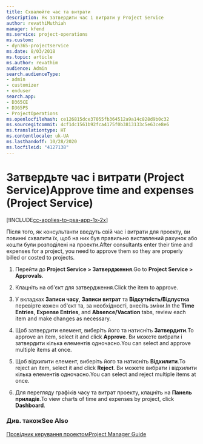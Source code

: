 ```yaml
---
title: Схвалюйте час та витрати
description: Як затвердити час і витрати у Project Service
author: revathiMuthiah
manager: kfend
ms.service: project-operations
ms.custom:
- dyn365-projectservice
ms.date: 8/03/2018
ms.topic: article
ms.author: revathim
audience: Admin
search.audienceType:
- admin
- customizer
- enduser
search.app:
- D365CE
- D365PS
- ProjectOperations
ms.openlocfilehash: ce126815dce37055fb364512a9a14c828d9b0c32
ms.sourcegitcommit: 4cf1dc1561b92fca4175f0b3813133c5e63ce8e6
ms.translationtype: HT
ms.contentlocale: uk-UA
ms.lasthandoff: 10/28/2020
ms.locfileid: "4127138"
---
```

# <a name="approve-time-and-expenses-project-service"></a><span data-ttu-id="671eb-103">Затвердьте час і витрати (Project Service)</span><span class="sxs-lookup"><span data-stu-id="671eb-103">Approve time and expenses (Project Service)</span></span>

[!INCLUDE[cc-applies-to-psa-app-1x-2x](../includes/cc-applies-to-psa-app-1x-2x.md)]

<span data-ttu-id="671eb-104">Після того, як консультанти введуть свій час і витрати для проекту, ви повинні схвалити їх, щоб на них був правильно виставлений рахунок або кошти були розподілені на проекти.</span><span class="sxs-lookup"><span data-stu-id="671eb-104">After consultants enter their time and expenses for a project, you need to approve them so they are properly billed or costed to projects.</span></span>  
  
1.  <span data-ttu-id="671eb-105">Перейти до **Project Service > Затвердження**.</span><span class="sxs-lookup"><span data-stu-id="671eb-105">Go to **Project Service > Approvals**.</span></span>  
  
2.  <span data-ttu-id="671eb-106">Клацніть на об'єкт для затвердження.</span><span class="sxs-lookup"><span data-stu-id="671eb-106">Click the item to approve.</span></span>  
  
3.  <span data-ttu-id="671eb-107">У вкладках **Записи часу**, **Записи витрат** та **Відсутність/Відпустка** перевірте кожен об'єкт та, за необхідності, внесіть зміни.</span><span class="sxs-lookup"><span data-stu-id="671eb-107">In the **Time Entries**, **Expense Entries**, and **Absence/Vacation** tabs, review each item and make changes as necessary.</span></span>  
  
4.  <span data-ttu-id="671eb-108">Щоб затвердити елемент, виберіть його та натисніть **Затвердити**.</span><span class="sxs-lookup"><span data-stu-id="671eb-108">To approve an item, select it and click **Approve**.</span></span> <span data-ttu-id="671eb-109">Ви можете вибрати і затвердити кілька елементів одночасно.</span><span class="sxs-lookup"><span data-stu-id="671eb-109">You can select and approve multiple items at once.</span></span>  
  
5.  <span data-ttu-id="671eb-110">Щоб відхилити елемент, виберіть його та натисніть **Відхилити**.</span><span class="sxs-lookup"><span data-stu-id="671eb-110">To reject an item, select it and click **Reject**.</span></span> <span data-ttu-id="671eb-111">Ви можете вибрати і відхилити кілька елементів одночасно.</span><span class="sxs-lookup"><span data-stu-id="671eb-111">You can select and reject multiple items at once.</span></span>  
  
6.  <span data-ttu-id="671eb-112">Для перегляду графіків часу та витрат проекту, клацніть на **Панель приладів**.</span><span class="sxs-lookup"><span data-stu-id="671eb-112">To view charts of time and expenses by project, click **Dashboard**.</span></span>  
  
### <a name="see-also"></a><span data-ttu-id="671eb-113">Див. також</span><span class="sxs-lookup"><span data-stu-id="671eb-113">See Also</span></span>  
 [<span data-ttu-id="671eb-114">Провідник керування проектом</span><span class="sxs-lookup"><span data-stu-id="671eb-114">Project Manager Guide</span></span>](../psa/project-manager-guide.md)
